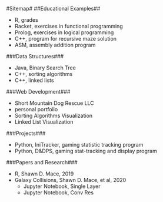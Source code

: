 #Sitemap#
##Educational Examples##
* R, grades
* Racket, exercises in functional programming
* Prolog, exercises in logical programming
* C++, program for recursive maze solution
* ASM, assembly addition program

###Data Structures###
* Java, Binary Search Tree
* C++, sorting algorithms
* C++, linked lists

###Web Development###
* Short Mountain Dog Rescue LLC
* personal portfolio
* Sorting Algorithms Visualization
* Linked List Visualization

###Projects###
* Python, IniTracker, gaming statistic tracking program
* Python, D&DPS, gaming stat-tracking and display program

###Papers and Research###
* R, Shawn D. Mace, 2019
* Galaxy Collisions, Shawn D. Mace, et al, 2020
	* Jupyter Notebook, Single Layer
	* Jupyter Notebook, Conv Res



